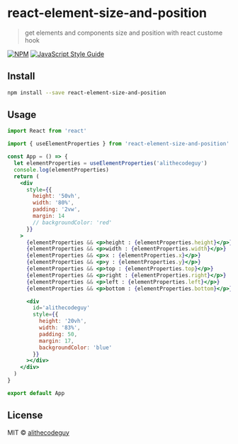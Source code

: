 # react-element-size-and-position

> get elements and components size and position with react custome hook

[![NPM](https://img.shields.io/npm/v/react-element-size-and-position.svg)](https://www.npmjs.com/package/react-element-size-and-position) [![JavaScript Style Guide](https://img.shields.io/badge/code_style-standard-brightgreen.svg)](https://standardjs.com)

## Install

```bash
npm install --save react-element-size-and-position
```

## Usage

```jsx
import React from 'react'

import { useElementProperties } from 'react-element-size-and-position'

const App = () => {
  let elementProperties = useElementProperties('alithecodeguy')
  console.log(elementProperties)
  return (
    <div
      style={{
        height: '50vh',
        width: '80%',
        padding: '2vw',
        margin: 14
        // backgroundColor: 'red'
      }}
    >
      {elementProperties && <p>height : {elementProperties.height}</p>}
      {elementProperties && <p>width : {elementProperties.width}</p>}
      {elementProperties && <p>x : {elementProperties.x}</p>}
      {elementProperties && <p>y : {elementProperties.y}</p>}
      {elementProperties && <p>top : {elementProperties.top}</p>}
      {elementProperties && <p>right : {elementProperties.right}</p>}
      {elementProperties && <p>left : {elementProperties.left}</p>}
      {elementProperties && <p>bottom : {elementProperties.bottom}</p>}

      <div
        id='alithecodeguy'
        style={{
          height: '20vh',
          width: '83%',
          padding: 50,
          margin: 17,
          backgroundColor: 'blue'
        }}
      ></div>
    </div>
  )
}

export default App
```

## License

MIT © [alithecodeguy](https://github.com/alithecodeguy)
